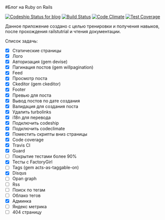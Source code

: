 #Блог на Ruby on Rails

[![Codeship Status for blog](https://codeship.com/projects/fb605e10-4424-0133-c5ef-56a134140958/status?branch=master)](https://codeship.com/projects/104274/)
[![Build Status](https://travis-ci.org/dipiash/blog.svg?branch=master)](https://travis-ci.org/dipiash/blog)
[![Code Climate](https://codeclimate.com/github/dipiash/blog/badges/gpa.svg)](https://codeclimate.com/github/dipiash/blog)
[![Test Coverage](https://codeclimate.com/github/dipiash/blog/badges/coverage.svg)](https://codeclimate.com/github/dipiash/blog/coverage)

Данное приложение создано с целью тренировки и получения навыков, после прохождения railstutrial и чтения документации.

Cписок задачь:
- [x] Статические страницы
- [x] Лого
- [x] Авторизация (gem devise)
- [x] Пагинация постов (gem willpagination)
- [x] Feed
- [x] Просмотр поста
- [x] Ckeditor (gem ckeditor)
- [x] Footer
- [x] Превью для поста
- [x] Вывод постов по дате создания
- [x] Валидация для создания поста
- [x] Удалить turbolinks
- [x] i18n для перевода
- [x] Подключить codeship
- [x] Подключить codeclimate
- [x] Поместить скрипты вниз страницы
- [x] Code coverage
- [x] Travis CI
- [x] Guard
- [ ] Покрытие тестами более 90%
- [x] Тесты с FactoryGirl
- [ ] Tags (gem acts-as-taggable-on)
- [x] Disqus
- [ ] Opan graph
- [ ] Rss
- [ ] Поиск по тегам
- [ ] Облако тегов
- [x] Админка
- [ ] Яндекс метрика
- [ ] 404 страницу
